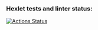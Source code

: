### Hexlet tests and linter status:
[![Actions Status](https://github.com/KirVoloff/python-project-49/workflows/hexlet-check/badge.svg)](https://github.com/KirVoloff/python-project-49/actions)
